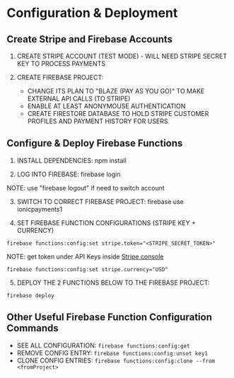 # Configuration & Deployment

## Create Stripe and Firebase Accounts

1. CREATE STRIPE ACCOUNT (TEST MODE) - WILL NEED STRIPE SECRET KEY TO PROCESS PAYMENTS

2. CREATE FIREBASE PROJECT:
	- CHANGE ITS PLAN TO "BLAZE (PAY AS YOU GO)" TO MAKE EXTERNAL API CALLS (TO STRIPE)
	- ENABLE AT LEAST ANONYMOUSE AUTHENTICATION
	- CREATE FIRESTORE DATABASE TO HOLD STRIPE CUSTOMER PROFILES AND PAYMENT HISTORY FOR USERS

## Configure & Deploy Firebase Functions

1. INSTALL DEPENDENCIES: npm install

2. LOG INTO FIREBASE: firebase login

NOTE: use "firebase logout" if need to switch account

3. SWITCH TO CORRECT FIREBASE PROJECT: firebase use ionicpayments1

4. SET FIREBASE FUNCTION CONFIGURATIONS (STRIPE KEY + CURRENCY)

```
firebase functions:config:set stripe.token="<STRIPE_SECRET_TOKEN>"
```

NOTE: get token under API Keys inside [Stripe console](https://dashboard.stripe.com/account/apikeys)

```
firebase functions:config:set stripe.currency="USD"
```

5. DEPLOY THE 2 FUNCTIONS BELOW TO THE FIREBASE PROJECT: 
```
firebase deploy
```


## Other Useful Firebase Function Configuration Commands
- SEE ALL CONFIGURATION: `firebase functions:config:get`
- REMOVE CONFIG ENTRY: `firebase functions:config:unset key1`
- CLONE CONFIG ENTRIES: `firebase functions:config:clone --from <fromProject>`